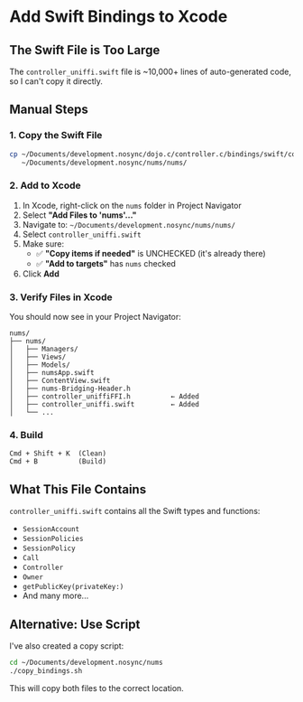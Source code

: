 # Add Swift Bindings to Xcode

## The Swift File is Too Large

The `controller_uniffi.swift` file is ~10,000+ lines of auto-generated code, so I can't copy it directly.

## Manual Steps

### 1. Copy the Swift File

```bash
cp ~/Documents/development.nosync/dojo.c/controller.c/bindings/swift/controller_uniffi.swift \
   ~/Documents/development.nosync/nums/nums/
```

### 2. Add to Xcode

1. In Xcode, right-click on the `nums` folder in Project Navigator
2. Select **"Add Files to 'nums'..."**
3. Navigate to: `~/Documents/development.nosync/nums/nums/`
4. Select `controller_uniffi.swift`
5. Make sure:
   - ✅ **"Copy items if needed"** is UNCHECKED (it's already there)
   - ✅ **"Add to targets"** has `nums` checked
6. Click **Add**

### 3. Verify Files in Xcode

You should now see in your Project Navigator:

```
nums/
├── nums/
│   ├── Managers/
│   ├── Views/
│   ├── Models/
│   ├── numsApp.swift
│   ├── ContentView.swift
│   ├── nums-Bridging-Header.h
│   ├── controller_uniffiFFI.h          ← Added
│   ├── controller_uniffi.swift         ← Added
│   └── ...
```

### 4. Build

```
Cmd + Shift + K  (Clean)
Cmd + B          (Build)
```

## What This File Contains

`controller_uniffi.swift` contains all the Swift types and functions:
- `SessionAccount`
- `SessionPolicies`
- `SessionPolicy`
- `Call`
- `Controller`
- `Owner`
- `getPublicKey(privateKey:)`
- And many more...

## Alternative: Use Script

I've also created a copy script:

```bash
cd ~/Documents/development.nosync/nums
./copy_bindings.sh
```

This will copy both files to the correct location.


